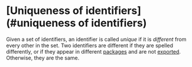 # [Uniqueness of identifiers](#uniqueness of identifiers)

Given a set of identifiers, an identifier is called *unique* if it is *different* from every other in the set. Two identifiers are different if they are spelled differently, or if they appear in different [packages](/Packages/) and are not [exported](/Declarations%20and%20scope/exported_identifiers.html). Otherwise, they are the same.
